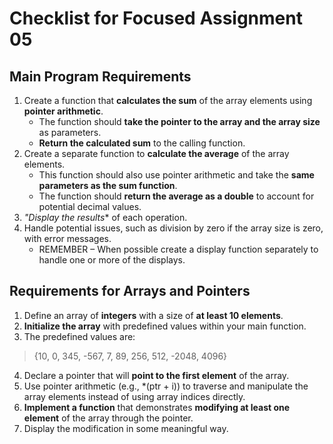 # Checklist for Focused Assignment 05
## Main Program Requirements
1. Create a function that **calculates the sum** of the array elements using **pointer arithmetic**.
    - The function should **take the pointer to the array and the array size** as parameters.
    - **Return the calculated sum** to the calling function.
2. Create a separate function to **calculate the average** of the array elements.
    - This function should also use pointer arithmetic and take the 
    **same parameters as the sum function**.
    - The function should **return the average as a double** to account for potential decimal values.
3. *"Display the results** of each operation.
4. Handle potential issues, such as division by zero if the array size is zero, with error messages.
    - REMEMBER – When possible create a display function separately to handle one or more of the displays.

## Requirements for Arrays and Pointers
1. Define an array of **integers** with a size of **at least 10 elements**.
2. **Initialize the array** with predefined values within your main function.
3. The predefined values are:
> {10, 0, 345, -567, 7, 89, 256, 512, -2048, 4096}
4. Declare a pointer that will **point to the first element** of the array.
5. Use pointer arithmetic (e.g., *(ptr + i)) to traverse and manipulate the array elements instead of
using array indices directly.
6. **Implement a function** that demonstrates **modifying at least one element** of the array through the
pointer.
7. Display the modification in some meaningful way.
